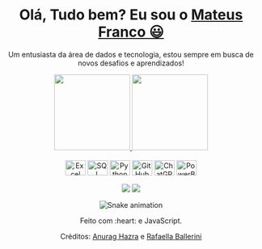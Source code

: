 <div>
  
  <h1 align="center">
    Olá, Tudo bem? Eu sou o 
    <a href="https://www.linkedin.com/in/mateusfranc0/">Mateus Franco 😃️</a>
  </h1>
  
  <p align="center">
    Um entusiasta da área de dados e tecnologia, estou sempre em busca de novos desafios e aprendizados!
  </p>
  
</div>

<div align="center">
  <a href="https://github.com/mateusfranc0">
    <img height="150em" src="https://github-readme-stats.vercel.app/api?username=mateusfranc0&count_private=true&include_all_commits=true&show_icons=true&theme=github_dark_dimmed&hide_border=false&show_owner=true"/>
    <img height="150em" src="https://github-readme-stats.vercel.app/api/top-langs/?username=mateusfranc0&theme=github_dark_dimmed&hide_border=false&&layout=compact"/>
  </a>
</div>

<div align="center" valign="top"><br>
  <img align="center" alt="Excel" height="30" width="40" src="https://img.shields.io/badge/Microsoft_Excel-217346?style=for-the-badge&logo=microsoft-excel&logoColor=white">
  <img align="center" alt="SQL" height="30" width="40" src="https://img.shields.io/badge/Microsoft_SQL_Server-CC2927?style=for-the-badge&logo=microsoft-sql-server&logoColor=white">
  <img align="center" alt="Python" height="30" width="40" src="https://img.shields.io/badge/Python-3776AB?style=for-the-badge&logo=python&logoColor=white">
  <img align="center" alt="GitHub" height="30" width="40" src="https://img.shields.io/badge/GitHub-100000?style=for-the-badge&logo=github&logoColor=white">
  <img align="center" alt="ChatGPT" height="30" width="40" src="https://img.shields.io/badge/chatGPT-74aa9c?style=for-the-badge&logo=openai&logoColor=white">
  <img align="center" alt="PowerBi" height="30" width="40" src="https://img.shields.io/badge/power_bi-F2C811?style=for-the-badge&logo=powerbi&logoColor=black">
  </div><br>

<div align="center">
  <a href="https://www.linkedin.com/in/mateusfranc0/" target="_blank"><img src="https://img.shields.io/badge/-LinkedIn-%230077B5?style=for-the-badge&logo=linkedin&logoColor=white" target="_blank"></a> 
  <a href="mailto:franco.contato@outlook.com"><img src="https://img.shields.io/badge/Microsoft_Outlook-0078D4?style=for-the-badge&logo=microsoft-outlook&logoColor=white" target="_blank"></a>
</div>

<div align="center">

  ![Snake animation](https://github.com/danielbped/danielbped/blob/output/github-contribution-grid-snake.svg)
  
</div>

<div align="center">
  <p>Feito com :heart: e JavaScript.</p>
  <p>Créditos: <a href="https://github.com/anuraghazra/github-readme-stats">Anurag Hazra</a> e <a href="https://github.com/rafaballerini">Rafaella Ballerini</a></p>
</div>
